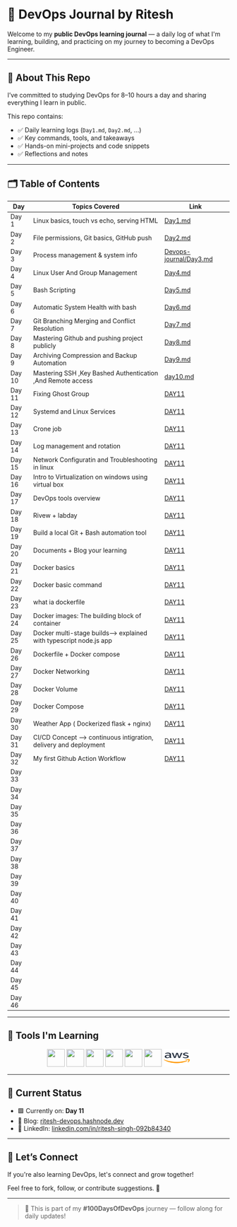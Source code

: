 # 📘 DevOps Journal by Ritesh

Welcome to my **public DevOps learning journal** — a daily log of what I'm learning, building, and practicing on my journey to becoming a DevOps Engineer.

---

## 🚀 About This Repo

I’ve committed to studying DevOps for 8–10 hours a day and sharing everything I learn in public.

This repo contains:
- ✅ Daily learning logs (`Day1.md`, `Day2.md`, ...)
- ✅ Key commands, tools, and takeaways
- ✅ Hands-on mini-projects and code snippets
- ✅ Reflections and notes

---

## 🗂️ Table of Contents

| Day | Topics Covered | Link |
|-----|----------------|------|
| Day 1 | Linux basics, touch vs echo, serving HTML | [Day1.md](./Day1.md) |
| Day 2 | File permissions, Git basics, GitHub push | [Day2.md](./Day2(1).md) |
| Day 3 | Process management & system info | [Devops-journal/Day3.md](./Day3.md) |
| Day 4 | Linux User And Group Management| [ Day4.md ](./day4.md) |
| Day 5 | Bash Scripting | [Day5.md](./Day5.md)|
| Day 6 | Automatic System Health with bash | [Day6.md](https://github.com/ritesh355/Devops-journal/tree/main/Day6)
| Day 7 | Git Branching Merging and Conflict Resolution | [Day7.md](https://github.com/ritesh355/Devops-journal/blob/main/Day7.md)
| Day 8 | Mastering Github and pushing project publicly | [Day8.md](https://github.com/ritesh355/Devops-journal/blob/main/Day8.md)
| Day 9 | Archiving Compression and Backup Automation | [Day9.md](https://github.com/ritesh355/Devops-journal/blob/main/Day9.md)
| Day 10 | Mastering SSH ,Key Bashed Authentication ,And Remote access| [day10.md](https://github.com/ritesh355/Devops-journal/blob/main/Day10.md)
| Day 11 |Fixing Ghost Group| [DAY11]()
| Day 12 |Systemd and Linux Services|[DAY11]()
| Day 13 |Crone job|[DAY11]()
| Day 14 |Log  management and rotation|[DAY11]()
| Day 15 |Network Configuratin and Troubleshooting in linux|[DAY11]()
| Day 16 |Intro to Virtualization on windows using virtual box|[DAY11]()
| Day 17 |DevOps tools overview|[DAY11]()
| Day 18 |Rivew + labday|[DAY11]()
| Day 19 |Build a local Git + Bash automation tool|[DAY11]()
| Day 20 |Documents + Blog your learning|[DAY11]()
| Day 21 |Docker basics|[DAY11]()
| Day 22 |Docker basic command|[DAY11]()
| Day 23 |what ia dockerfile|[DAY11]()
| Day 24 |Docker images: The building block of container|[DAY11]()
| Day 25 |Docker multi-stage builds--> explained with typescript node.js app|[DAY11]()
| Day 26 |Dockerfile + Docker compose|[DAY11]()
| Day 27 |Docker Networking|[DAY11]()
| Day 28 |Docker Volume|[DAY11]()
| Day 29 |Docker Compose|[DAY11]()
| Day 30 |Weather App ( Dockerized flask + nginx) |[DAY11]()
| Day 31 |CI/CD Concept --> continuous intigration, delivery and deployment|[DAY11]()
| Day 32 |My first Github Action Workflow|[DAY11]()
| Day 33 |
| Day 34 |
| Day 35 |
| Day 36 |
| Day 37 |
| Day 38 |
| Day 39 |
| Day 40 |
| Day 41 |
| Day 42 |
| Day 43 |
| Day 44 |
| Day 45 |
| Day 46 |










---

## 🔧 Tools I'm Learning

<p align="center">
  <!-- DevOps & Cloud -->
  <img src="https://cdn.jsdelivr.net/gh/devicons/devicon/icons/linux/linux-original.svg" width="40" height="40" />
  <img src="https://cdn.jsdelivr.net/gh/devicons/devicon/icons/git/git-original.svg" width="40" height="40" />
  <img src="https://cdn.jsdelivr.net/gh/devicons/devicon/icons/github/github-original.svg" width="40" height="40" />
  <img src="https://cdn.jsdelivr.net/gh/devicons/devicon/icons/docker/docker-original.svg" width="40" height="40" />
  <img src="https://cdn.jsdelivr.net/gh/devicons/devicon/icons/jenkins/jenkins-original.svg" width="40" height="40" />
  <img src="https://cdn.jsdelivr.net/gh/devicons/devicon/icons/terraform/terraform-original.svg" width="40" height="40" />
  <img src="https://raw.githubusercontent.com/devicons/devicon/master/icons/amazonwebservices/amazonwebservices-original-wordmark.svg" width="60" height="40" alt="AWS logo"/>
  
</p>

---

## 📅 Current Status

- 🟩 Currently on: **Day 11**
- 📖 Blog: [ritesh-devops.hashnode.dev](https://ritesh-devops.hashnode.dev)
- 🔗 LinkedIn: [linkedin.com/in/ritesh-singh-092b84340](https://linkedin.com/in/ritesh-singh-092b84340)

---

## 🙌 Let’s Connect

If you're also learning DevOps, let's connect and grow together!

Feel free to fork, follow, or contribute suggestions. 💬

---

> 📌 This is part of my **#100DaysOfDevOps** journey — follow along for daily updates!

